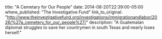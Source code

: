 title: "A Cemetary for Our People"
date: 2014-08-20T22:39:00-05:00
where_published: "The Investigative Fund"
link_to_original: "http://www.theinvestigativefund.org/investigations/immigrationandlabor/2026/%27a_cemetery_for_our_people%27/"
description: "A Guatemalan diplomat struggles to save her countrymen in south Texas and nearly loses herself."